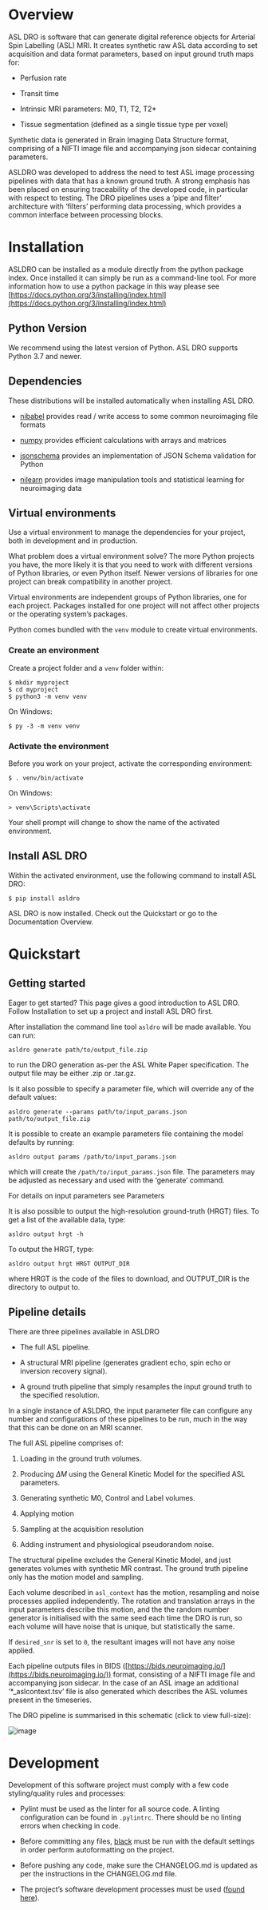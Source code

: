 # Overview

ASL DRO is software that can generate digital reference objects for Arterial Spin Labelling (ASL) MRI.
It creates synthetic raw ASL data according to set acquisition and data format parameters, based
on input ground truth maps for:


* Perfusion rate


* Transit time


* Intrinsic MRI parameters: M0, T1, T2, T2\*


* Tissue segmentation (defined as a single tissue type per voxel)

Synthetic data is generated in Brain Imaging Data Structure format, comprising of a NIFTI image file
and accompanying json sidecar containing parameters.

ASLDRO was developed to address the need to test ASL image processing pipelines with data that has
a known ground truth. A strong emphasis has been placed on ensuring traceability of the developed
code, in particular with respect to testing.  The DRO pipelines uses a ‘pipe and filter’ architecture
with ‘filters’ performing data processing, which provides a common interface between processing
blocks.
# Installation

ASLDRO can be installed as a module directly from the python package index.  Once installed it can
simply be run as a command-line tool.  For more information how to use a python package in this
way please see [https://docs.python.org/3/installing/index.html](https://docs.python.org/3/installing/index.html)

## Python Version

We recommend using the latest version of Python. ASL DRO supports Python
3.7 and newer.

## Dependencies

These distributions will be installed automatically when installing ASL DRO.


* [nibabel](https://nipy.org/nibabel/) provides read / write access to some common neuroimaging file formats


* [numpy](https://numpy.org/) provides efficient calculations with arrays and matrices


* [jsonschema](https://python-jsonschema.readthedocs.io/en/stable/) provides an implementation of JSON Schema validation for Python


* [nilearn](https://nipy.org/packages/nilearn/index.html) provides image manipulation tools and statistical learning for neuroimaging data

## Virtual environments

Use a virtual environment to manage the dependencies for your project, both in
development and in production.

What problem does a virtual environment solve? The more Python projects you
have, the more likely it is that you need to work with different versions of
Python libraries, or even Python itself. Newer versions of libraries for one
project can break compatibility in another project.

Virtual environments are independent groups of Python libraries, one for each
project. Packages installed for one project will not affect other projects or
the operating system’s packages.

Python comes bundled with the `venv` module to create virtual
environments.

### Create an environment

Create a project folder and a `venv` folder within:

```
$ mkdir myproject
$ cd myproject
$ python3 -m venv venv
```

On Windows:

```
$ py -3 -m venv venv
```

### Activate the environment

Before you work on your project, activate the corresponding environment:

```
$ . venv/bin/activate
```

On Windows:

```
> venv\Scripts\activate
```

Your shell prompt will change to show the name of the activated
environment.

## Install ASL DRO

Within the activated environment, use the following command to install
ASL DRO:

```
$ pip install asldro
```

ASL DRO is now installed. Check out the Quickstart or go to the
Documentation Overview.
# Quickstart

## Getting started

Eager to get started? This page gives a good introduction to ASL DRO.
Follow Installation to set up a project and install ASL DRO first.

After installation the command line tool `asldro` will be made available. You can run:

```
asldro generate path/to/output_file.zip
```

to run the DRO generation as-per the ASL White Paper specification. The output file may
be either .zip or .tar.gz.

Is it also possible to specify a parameter file, which will override any of the default values:

```
asldro generate --params path/to/input_params.json path/to/output_file.zip
```

It is possible to create an example parameters file containing the model defaults by running:

```
asldro output params /path/to/input_params.json
```

which will create the `/path/to/input_params.json` file. The parameters may be adjusted as
necessary and used with the ‘generate’ command.

For details on input parameters see Parameters

It is also possible to output the high-resolution ground-truth (HRGT) files.
To get a list of the available data, type:

```
asldro output hrgt -h
```

To output the HRGT, type:

```
asldro output hrgt HRGT OUTPUT_DIR
```

where HRGT is the code of the files to download, and OUTPUT_DIR is the directory to output to.

## Pipeline details

There are three pipelines available in ASLDRO


* The full ASL pipeline.


* A structural MRI pipeline (generates gradient echo, spin echo or inversion recovery signal).


* A ground truth pipeline that simply resamples the input ground truth to the specified resolution.

In a single instance of ASLDRO, the input parameter file can configure any number and configurations
of these pipelines to be run, much in the way that this can be done on an MRI scanner.

The full ASL pipeline comprises of:


1. Loading in the ground truth volumes.


2. Producing $\Delta M$ using the General Kinetic Model for the specified ASL parameters.


3. Generating synthetic M0, Control and Label volumes.


4. Applying motion


5. Sampling at the acquisition resolution


6. Adding instrument and physiological pseudorandom noise.

The structural pipeline excludes the General Kinetic Model, and just generates volumes with synthetic
MR contrast.  The ground truth pipeline only has the motion model and sampling.

Each volume described in `asl_context` has the motion, resampling and noise processes applied
independently. The rotation and translation arrays in the input parameters describe this motion, and
the the random number generator is initialised with the same seed each time the DRO is run, so each
volume will have noise that is unique, but statistically the same.

If `desired_snr` is set to `0`, the resultant images will not have any noise applied.

Each pipeline outputs files in BIDS ([https://bids.neuroimaging.io/](https://bids.neuroimaging.io/)) format, consisting of a NIFTI
image file and accompanying json sidecar. In the case of an ASL image an
additional ‘\*_aslcontext.tsv’ file is also generated which describes the ASL volumes
present in the timeseries.

The DRO pipeline is summarised in this schematic (click to view full-size):



![image](docs/images/asldro.png)
# Development

Development of this software project must comply with a few code styling/quality rules and processes:


* Pylint must be used as the linter for all source code. A linting configuration can be found in `.pylintrc`. There should be no linting errors when checking in code.


* Before committing any files, [black](https://black.readthedocs.io/en/stable/) must be run with the default settings in order perform autoformatting on the project.


* Before pushing any code, make sure the CHANGELOG.md is updated as per the instructions in the CHANGELOG.md file.


* The project’s software development processes must be used ([found here](https://confluence.goldstandardphantoms.com/display/AD/Software+development+processes)).
